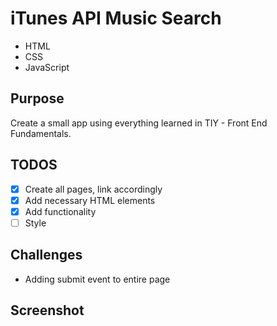 # iTunes API Music Search
- HTML
- CSS
- JavaScript

## Purpose
Create a small app using everything learned in TIY - Front End Fundamentals.

## TODOS
- [x] Create all pages, link accordingly
- [x] Add necessary HTML elements
- [x] Add functionality
- [ ] Style

## Challenges
- Adding submit event to entire page

## Screenshot
